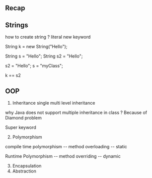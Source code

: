 ## Recap 

## Strings

how to create string ? 
literal 
new keyword

String k = new String("Hello");

String s = "Hello";
String s2 = "Hello";

s2 = "Hello";
s = "myClass";



k == s2

## OOP
1. Inheritance 
single 
multi level inheritance


why Java does not support multiple inheritance in class ?
Because of Diamond problem 

Super keyword 


2. Polymorphism 

compile time polymorphism 
   -- method overloading 
    -- static 

Runtime Polymorphism 
  -- method overriding 
    -- dynamic










3. Encapsulation 
4. Abstraction 


